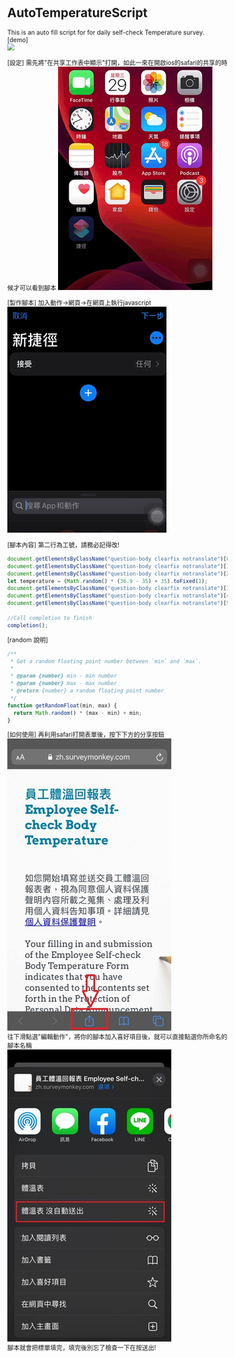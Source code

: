 # AutoTemperatureScript
This is an auto fill script for for daily self-check Temperature survey.  
[demo]    
![](/photo/demo.gif)

[設定]
需先將"在共享工作表中顯示"打開，如此一來在開啟ios的safari的共享的時候才可以看到腳本
![](/photo/config.gif)

[製作腳本]
加入動作->網頁->在網頁上執行javascript  
![](/photo/addScript.gif)

[腳本內容]
第二行為工號，請務必記得改!
```javascript
document.getElementsByClassName("question-body clearfix notranslate")[0].getElementsByClassName("radio-button-input")[0].click();
document.getElementsByClassName("question-body clearfix notranslate")[1].getElementsByTagName("input")[0].value="xxxxxx";
document.getElementsByClassName("question-body clearfix notranslate")[2].getElementsByClassName("radio-button-input")[0].click();
let temperature = (Math.random() * (36.9 - 35) + 35).toFixed(1);
document.getElementsByClassName("question-body clearfix notranslate")[3].getElementsByTagName("input")[0].value=temperature
document.getElementsByClassName("question-body clearfix notranslate")[4].getElementsByClassName("radio-button-input")[1].click();
document.getElementsByClassName("question-body clearfix notranslate")[5].getElementsByClassName("radio-button-input")[0].click();

//Call completion to finish
completion();
```
[random 說明]  
```javascript
/**
 * Get a random floating point number between `min` and `max`.
 * 
 * @param {number} min - min number
 * @param {number} max - max number
 * @return {number} a random floating point number
 */
function getRandomFloat(min, max) {
  return Math.random() * (max - min) + min;
}
```  
[如何使用]
再利用safari打開表單後，按下下方的分享按鈕  
![](/photo/surveyPage.jpg)  
往下滑點選"編輯動作"，將你的腳本加入喜好項目後，就可以直接點選你所命名的腳本名稱  
![](/photo/sharePage.jpg)  
腳本就會把標單填完，填完後別忘了檢查一下在按送出!
